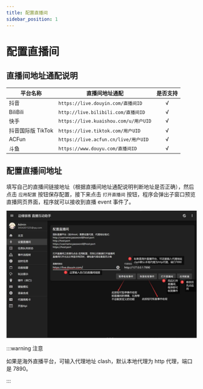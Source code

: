 ```yaml
---
title: 配置直播间
sidebar_position: 1
---
```


# 配置直播间

## 直播间地址通配说明

|平台名称|直播间地址通配|是否支持
|-|-|:-:|
|抖音|`https://live.douyin.com/直播间ID`|√|
|BiliBili|`http://live.bilibili.com/直播间ID`|√|
|快手|`https://live.kuaishou.com/u/用户UID`|√|
|抖音国际版 TikTok|`https://live.tiktok.com/用户UID`|√|
|ACFun|`https://live.acfun.cn/live/用户UID`|√|
|斗鱼|`https://www.douyu.com/直播间ID`|√|

## 配置直播间地址

填写自己的直播间链接地址（根据直播间地址通配说明判断地址是否正确），然后点击 `应用配置` 按钮保存配置，接下来点击 `打开直播间` 按钮，程序会弹出子窗口预览直播网页界面，程序就可以接收到直播 event 事件了。

![设置直播间](./img/设置直播间.jpg)

:::warning 注意

如果是海外直播平台，可输入代理地址 clash，默认本地代理为 http 代理，端口是 7890。

:::